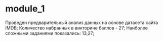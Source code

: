 # module_1
Проведен предварительный анализ данных на основе датасета сайта IMDB;
Количество набранных в викторине баллов - 27;
Наиболее сложными заданиями показались: 13,27;
